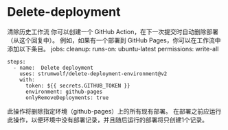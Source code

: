 # Delete-deployment
清除历史工作流
你可以创建一个 GitHub Action，在下一次提交时自动删除部署（从这个回复中）。 例如，如果有一个部署到 GitHub Pages，你可以在工作流中添加以下条目。
jobs:
  cleanup:
    runs-on: ubuntu-latest
    permissions: write-all

    steps:
      - name:  Delete deployment
        uses: strumwolf/delete-deployment-environment@v2
        with:
          token: ${{ secrets.GITHUB_TOKEN }}
          environment: github-pages
          onlyRemoveDeployments: true
          
此操作将删除指定环境（github-pages）上的所有现有部署。
在部署之前应运行此操作，以便环境中没有部署记录，并且随后运行的部署将只创建1个记录。
